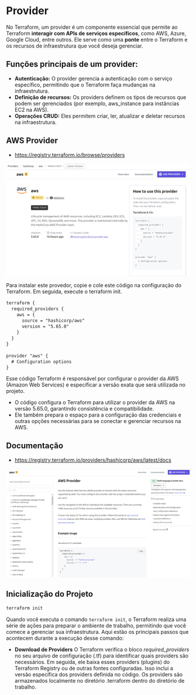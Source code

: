 # Provider

No Terraform, um provider é um componente essencial que permite ao Terraform **interagir com APIs de serviços específicos**, como AWS, Azure, Google Cloud, entre outros. Ele serve como uma **ponte** entre o Terraform e os recursos de infraestrutura que você deseja gerenciar.


## Funções principais de um provider:
- **Autenticação:** O provider gerencia a autenticação com o serviço específico, permitindo que o Terraform faça mudanças na infraestrutura.
- **Definição de recursos:** Os providers definem os tipos de recursos que podem ser gerenciados (por exemplo, aws_instance para instâncias EC2 na AWS).
- **Operações CRUD:** Eles permitem criar, ler, atualizar e deletar recursos na infraestrutura.

## AWS Provider
- https://registry.terraform.io/browse/providers

![alt text](imgs/provider.png)

Para instalar este provedor, copie e cole este código na configuração do Terraform. Em seguida, execute o terraform init.

```hcl
terraform {
  required_providers {
    aws = {
      source = "hashicorp/aws"
      version = "5.65.0"
    }
  }
}

provider "aws" {
  # Configuration options
}
```

Esse código Terraform é responsável por configurar o provider da AWS (Amazon Web Services) e especificar a versão exata que será utilizada no projeto. 

- O código configura o Terraform para utilizar o provider da AWS na versão 5.65.0, garantindo consistência e compatibilidade.
- Ele também prepara o espaço para a configuração das credenciais e outras opções necessárias para se conectar e gerenciar recursos na AWS.

## Documentação
- https://registry.terraform.io/providers/hashicorp/aws/latest/docs

![alt text](imgs/provider-docs.png)

## Inicialização do Projeto

```bash
terraform init
```

Quando você executa o comando `terraform init`, o Terraform realiza uma série de ações para preparar o ambiente de trabalho, permitindo que você comece a gerenciar sua infraestrutura. Aqui estão os principais passos que acontecem durante a execução desse comando:

- **Download de Providers**
O Terraform verifica o bloco *required_providers* no seu arquivo de configuração (.tf) para identificar quais providers são necessários.
Em seguida, ele baixa esses providers (plugins) do Terraform Registry ou de outras fontes configuradas. Isso inclui a versão específica dos providers definida no código.
Os providers são armazenados localmente no diretório .terraform dentro do diretório de trabalho.